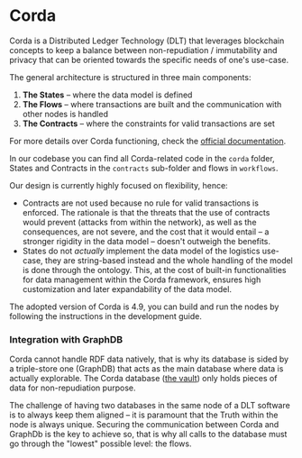 # Corda

Corda is a Distributed Ledger Technology (DLT) that leverages blockchain concepts to keep a balance between non-repudiation / immutability and privacy that can be oriented towards the specific needs of one's use-case.

The general architecture is structured in three main components:
1. **The States** – where the data model is defined
2. **The Flows** – where transactions are built and the communication with other nodes is handled 
3. **The Contracts** – where the constraints for valid transactions are set

For more details over Corda functioning, check the [official documentation](https://docs.r3.com/en/platform/corda/4.8/open-source/key-concepts.html).

In our codebase you can find all Corda-related code in the `corda` folder, States and Contracts in the `contracts` sub-folder and flows in `workflows`.

Our design is currently highly focused on flexibility, hence:
- Contracts are not used because no rule for valid transactions is enforced. The rationale is that the threats that the use of contracts would prevent (attacks from within the network), as well as the consequences, are not severe, and the cost that it would entail – a stronger rigidity in the data model – doesn't outweigh the benefits.
- States do not *actually* implement the data model of the logistics use-case, they are string-based instead and the whole handling of the model is done through the ontology. This, at the cost of built-in functionalities for data management within the Corda framework, ensures high customization and later expandability of the data model.

The adopted version of Corda is 4.9, you can build and run the nodes by following the instructions in the development guide.

### Integration with GraphDB

Corda cannot handle RDF data natively, that is why its database is sided by a triple-store one (GraphDB) that acts as the main database where data is actually explorable. The Corda database ([the vault](https://docs.r3.com/en/platform/corda/4.8/open-source/key-concepts-vault.html)) only holds pieces of data for non-repudiation purpose.

The challenge of having two databases in the same node of a DLT software is to always keep them aligned – it is paramount that the Truth within the node is always unique. Securing the communication between Corda and GraphDb is the key to achieve so, that is why all calls to the database must go through the "lowest" possible level: the flows.